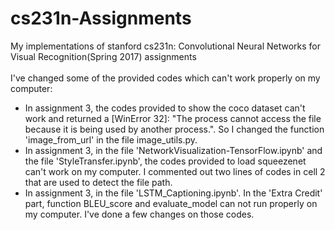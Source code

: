 # cs231n-Assignments
My implementations of stanford cs231n: Convolutional Neural Networks for Visual Recognition(Spring 2017) assignments<br><br>
I've changed some of the provided codes which can't work properly on my computer:<br>
* In assignment 3, the codes provided to show the coco dataset can't work and returned a [WinError 32]: "The process cannot access the file because it is being used by another process.". So I changed the function 'image_from_url' in the file image_utils.py.
* In assignment 3, in the file 'NetworkVisualization-TensorFlow.ipynb' and the file 'StyleTransfer.ipynb', the codes provided to load squeezenet can't work on my computer. I commented out two lines of codes in cell 2 that are used to detect the file path.
* In assignment 3, in the file 'LSTM_Captioning.ipynb'. In the 'Extra Credit' part, function BLEU_score and evaluate_model can not run properly on my computer. I've done a few changes on those codes.

